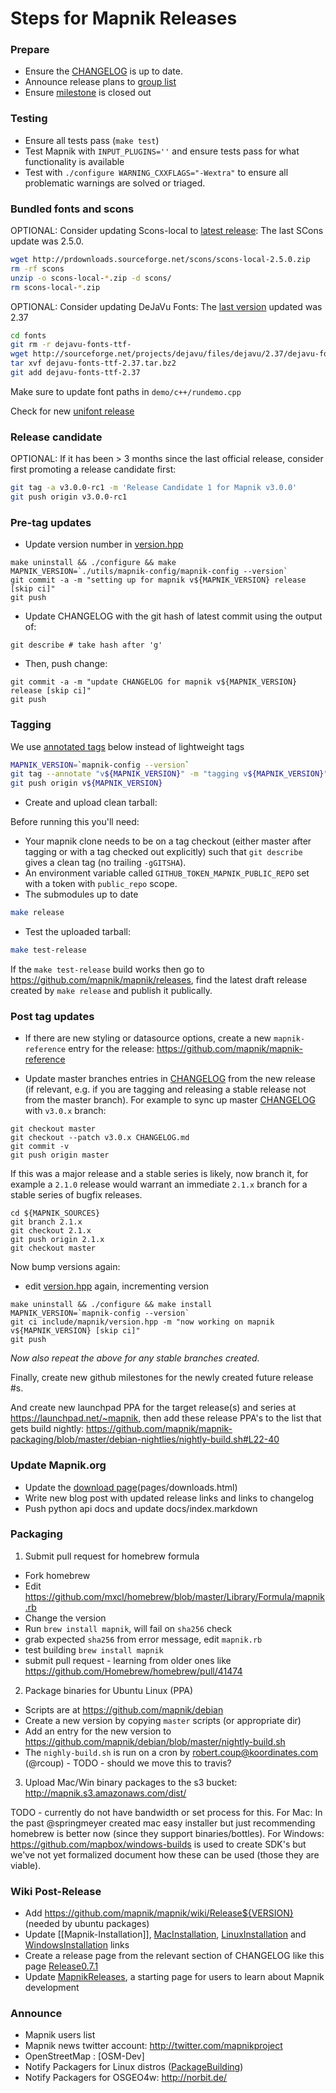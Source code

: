 # Steps for Mapnik Releases
    
### Prepare
    
- Ensure the [CHANGELOG](https://github.com/mapnik/mapnik/blob/master/CHANGELOG.md) is up to date.
- Announce release plans to [group list](http://groups.google.com/group/mapnik)
- Ensure [milestone](https://github.com/mapnik/mapnik/milestones) is closed out

### Testing

- Ensure all tests pass (`make test`)
- Test Mapnik with `INPUT_PLUGINS=''` and ensure tests pass for what functionality is available
- Test with `./configure WARNING_CXXFLAGS="-Wextra"` to ensure all problematic warnings are solved or triaged.

### Bundled fonts and scons

OPTIONAL: Consider updating Scons-local to [latest release](http://www.scons.org/download.php): The last SCons update was 2.5.0.
    
```sh
wget http://prdownloads.sourceforge.net/scons/scons-local-2.5.0.zip
rm -rf scons
unzip -o scons-local-*.zip -d scons/
rm scons-local-*.zip
```

OPTIONAL: Consider updating DeJaVu Fonts: The [last version](http://dejavu-fonts.org/wiki/Download) updated was 2.37

```sh
cd fonts
git rm -r dejavu-fonts-ttf-
wget http://sourceforge.net/projects/dejavu/files/dejavu/2.37/dejavu-fonts-ttf-2.37.tar.bz2
tar xvf dejavu-fonts-ttf-2.37.tar.bz2
git add dejavu-fonts-ttf-2.37
```
Make sure to update font paths in `demo/c++/rundemo.cpp` 

Check for new [unifont release](http://unifoundry.com/unifont.html)

### Release candidate

OPTIONAL: If it has been > 3 months since the last official release, consider first promoting a release candidate first:

```sh
git tag -a v3.0.0-rc1 -m 'Release Candidate 1 for Mapnik v3.0.0'
git push origin v3.0.0-rc1
```

### Pre-tag updates

  * Update version number in [version.hpp](https://github.com/mapnik/mapnik/blob/master/include/mapnik/version.hpp)

```
make uninstall && ./configure && make
MAPNIK_VERSION=`./utils/mapnik-config/mapnik-config --version`
git commit -a -m "setting up for mapnik v${MAPNIK_VERSION} release [skip ci]" 
git push
```

  * Update CHANGELOG with the git hash of latest commit using the output of:

```
git describe # take hash after 'g'
```

  * Then, push change:

```
git commit -a -m "update CHANGELOG for mapnik v${MAPNIK_VERSION} release [skip ci]"
git push
```

### Tagging

We use [annotated tags](http://stackoverflow.com/questions/4971746/why-should-i-care-about-lightweight-vs-annotated-tags/4971817#4971817) below instead of lightweight tags

```sh
MAPNIK_VERSION=`mapnik-config --version`
git tag --annotate "v${MAPNIK_VERSION}" -m "tagging v${MAPNIK_VERSION}"
git push origin v${MAPNIK_VERSION}
```

* Create and upload clean tarball:

Before running this you'll need:

 - Your mapnik clone needs to be on a tag checkout (either master after tagging or with a tag checked out explicitly) such that `git describe` gives a clean tag (no trailing `-gGITSHA`).
 - An environment variable called `GITHUB_TOKEN_MAPNIK_PUBLIC_REPO` set with a token with `public_repo` scope.
 - The submodules up to date

```sh
make release
```

* Test the uploaded tarball:

```sh
make test-release
```

If the `make test-release` build works then go to https://github.com/mapnik/mapnik/releases, find the latest draft release created by `make release` and publish it publically.

### Post tag updates

* If there are new styling or datasource options, create a new `mapnik-reference` entry for the release: https://github.com/mapnik/mapnik-reference

* Update master branches entries in [CHANGELOG](https://github.com/mapnik/mapnik/blob/master/CHANGELOG.md) from the new release (if relevant, e.g. if you are tagging and releasing a stable release not from the master branch).
For example to sync up master [CHANGELOG](https://github.com/mapnik/mapnik/blob/master/CHANGELOG.md) with `v3.0.x` branch:
 
```
git checkout master
git checkout --patch v3.0.x CHANGELOG.md
git commit -v
git push origin master 
```

If this was a major release and a stable series is likely, now branch it, for example a `2.1.0` release would warrant an immediate `2.1.x` branch for a stable series of bugfix releases.

```
cd ${MAPNIK_SOURCES}
git branch 2.1.x
git checkout 2.1.x
git push origin 2.1.x
git checkout master
```

Now bump versions again:

   * edit [version.hpp](https://github.com/mapnik/mapnik/blob/master/include/mapnik/version.hpp) again, incrementing version

```
make uninstall && ./configure && make install
MAPNIK_VERSION=`mapnik-config --version`
git ci include/mapnik/version.hpp -m "now working on mapnik v${MAPNIK_VERSION} [skip ci]"
git push
```

_Now also repeat the above for any stable branches created._

Finally, create new github milestones for the newly created future release #s.

And create new launchpad PPA for the target release(s) and series at https://launchpad.net/~mapnik, then add these release PPA's to the list that gets build nightly: https://github.com/mapnik/mapnik-packaging/blob/master/debian-nightlies/nightly-build.sh#L22-40

### Update Mapnik.org

* Update the [download page](http://mapnik.org/download/)(pages/downloads.html)
* Write new blog post with updated release links and links to changelog
* Push python api docs and update docs/index.markdown
    
### Packaging

1) Submit pull request for homebrew formula

 - Fork homebrew
 - Edit https://github.com/mxcl/homebrew/blob/master/Library/Formula/mapnik.rb
 - Change the version
 - Run `brew install mapnik`, will fail on `sha256` check
 - grab expected `sha256` from error message, edit `mapnik.rb`
 - test building `brew install mapnik`
 - submit pull request - learning from older ones like https://github.com/Homebrew/homebrew/pull/41474
   
2) Package binaries for Ubuntu Linux (PPA)

 - Scripts are at https://github.com/mapnik/debian
 - Create a new version by copying `master` scripts (or appropriate dir)
 - Add an entry for the new version to https://github.com/mapnik/debian/blob/master/nightly-build.sh
 - The `nighly-build.sh` is run on a cron by robert.coup@koordinates.com (@rcoup) - TODO - should we move this to travis?

3) Upload Mac/Win binary packages to the s3 bucket: <http://mapnik.s3.amazonaws.com/dist/>

TODO - currently do not have bandwidth or set process for this. For Mac: In the past @springmeyer created mac easy installer but just recommending homebrew is better now (since they support binaries/bottles). For Windows: https://github.com/mapbox/windows-builds is used to create SDK's but we've not yet formalized document how these can be used (those they are viable).

### Wiki Post-Release

* Add https://github.com/mapnik/mapnik/wiki/Release${VERSION} (needed by ubuntu packages)
* Update [[Mapnik-Installation]], [MacInstallation](MacInstallation), [LinuxInstallation](https://github.com/mapnik/mapnik/wiki/LinuxInstallation) and [WindowsInstallation](WindowsInstallation) links
* Create a release page from the relevant section of CHANGELOG like this page [Release0.7.1](Release0.7.1)
* Update [MapnikReleases](MapnikReleases), a starting page for users to learn about Mapnik development
    
### Announce
    
* Mapnik users list
* Mapnik news twitter account: http://twitter.com/mapnikproject
* OpenStreetMap : [OSM-Dev]
* Notify Packagers for Linux distros ([PackageBuilding](PackageBuilding))
* Notify Packagers for OSGEO4w: http://norbit.de/